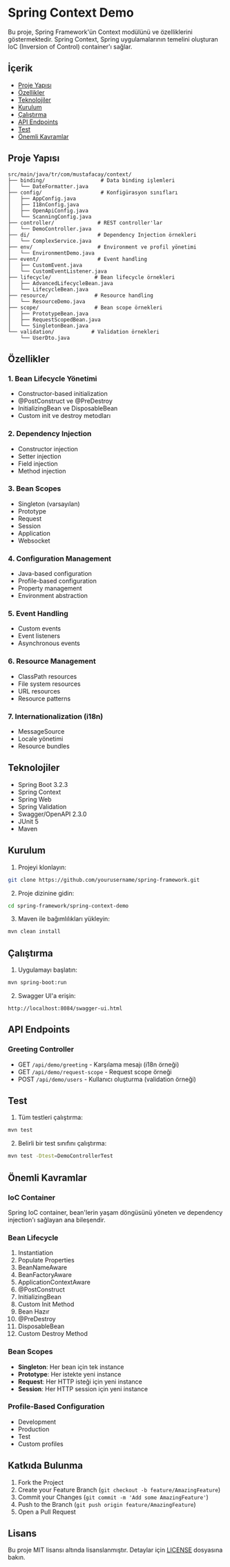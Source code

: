 # Spring Context Demo

Bu proje, Spring Framework'ün Context modülünü ve özelliklerini göstermektedir. Spring Context, Spring uygulamalarının temelini oluşturan IoC (Inversion of Control) container'ı sağlar.

## İçerik

- [Proje Yapısı](#proje-yapısı)
- [Özellikler](#özellikler)
- [Teknolojiler](#teknolojiler)
- [Kurulum](#kurulum)
- [Çalıştırma](#çalıştırma)
- [API Endpoints](#api-endpoints)
- [Test](#test)
- [Önemli Kavramlar](#önemli-kavramlar)

## Proje Yapısı
```
src/main/java/tr/com/mustafacay/context/
├── binding/                  # Data binding işlemleri
│   └── DateFormatter.java
├── config/                   # Konfigürasyon sınıfları
│   ├── AppConfig.java
│   ├── I18nConfig.java
│   ├── OpenApiConfig.java
│   └── ScanningConfig.java
├── controller/              # REST controller'lar
│   └── DemoController.java
├── di/                      # Dependency Injection örnekleri
│   └── ComplexService.java
├── env/                     # Environment ve profil yönetimi
│   └── EnvironmentDemo.java
├── event/                   # Event handling
│   ├── CustomEvent.java
│   └── CustomEventListener.java
├── lifecycle/              # Bean lifecycle örnekleri
│   ├── AdvancedLifecycleBean.java
│   └── LifecycleBean.java
├── resource/               # Resource handling
│   └── ResourceDemo.java
├── scope/                  # Bean scope örnekleri
│   ├── PrototypeBean.java
│   ├── RequestScopedBean.java
│   └── SingletonBean.java
└── validation/            # Validation örnekleri
    └── UserDto.java
```

## Özellikler

### 1. Bean Lifecycle Yönetimi
- Constructor-based initialization
- @PostConstruct ve @PreDestroy
- InitializingBean ve DisposableBean
- Custom init ve destroy metodları

### 2. Dependency Injection
- Constructor injection
- Setter injection
- Field injection
- Method injection

### 3. Bean Scopes
- Singleton (varsayılan)
- Prototype
- Request
- Session
- Application
- Websocket

### 4. Configuration Management
- Java-based configuration
- Profile-based configuration
- Property management
- Environment abstraction

### 5. Event Handling
- Custom events
- Event listeners
- Asynchronous events

### 6. Resource Management
- ClassPath resources
- File system resources
- URL resources
- Resource patterns

### 7. Internationalization (i18n)
- MessageSource
- Locale yönetimi
- Resource bundles

## Teknolojiler
- Spring Boot 3.2.3
- Spring Context
- Spring Web
- Spring Validation
- Swagger/OpenAPI 2.3.0
- JUnit 5
- Maven

## Kurulum

1. Projeyi klonlayın:
```bash
git clone https://github.com/yourusername/spring-framework.git
```

2. Proje dizinine gidin:
```bash
cd spring-framework/spring-context-demo
```

3. Maven ile bağımlılıkları yükleyin:
```bash
mvn clean install
```

## Çalıştırma

1. Uygulamayı başlatın:
```bash
mvn spring-boot:run
```

2. Swagger UI'a erişin:
```
http://localhost:8084/swagger-ui.html
```

## API Endpoints

### Greeting Controller
- GET `/api/demo/greeting` - Karşılama mesajı (i18n örneği)
- GET `/api/demo/request-scope` - Request scope örneği
- POST `/api/demo/users` - Kullanıcı oluşturma (validation örneği)

## Test

1. Tüm testleri çalıştırma:
```bash
mvn test
```

2. Belirli bir test sınıfını çalıştırma:
```bash
mvn test -Dtest=DemoControllerTest
```

## Önemli Kavramlar

### IoC Container
Spring IoC container, bean'lerin yaşam döngüsünü yöneten ve dependency injection'ı sağlayan ana bileşendir.

### Bean Lifecycle
1. Instantiation
2. Populate Properties
3. BeanNameAware
4. BeanFactoryAware
5. ApplicationContextAware
6. @PostConstruct
7. InitializingBean
8. Custom Init Method
9. Bean Hazır
10. @PreDestroy
11. DisposableBean
12. Custom Destroy Method

### Bean Scopes
- **Singleton**: Her bean için tek instance
- **Prototype**: Her istekte yeni instance
- **Request**: Her HTTP isteği için yeni instance
- **Session**: Her HTTP session için yeni instance

### Profile-Based Configuration
- Development
- Production
- Test
- Custom profiles

## Katkıda Bulunma

1. Fork the Project
2. Create your Feature Branch (`git checkout -b feature/AmazingFeature`)
3. Commit your Changes (`git commit -m 'Add some AmazingFeature'`)
4. Push to the Branch (`git push origin feature/AmazingFeature`)
5. Open a Pull Request

## Lisans

Bu proje MIT lisansı altında lisanslanmıştır. Detaylar için [LICENSE](LICENSE) dosyasına bakın. 
